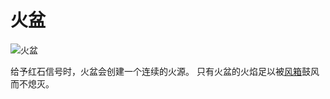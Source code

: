 # 火盆

![火盆](block:betterwithmods:hibachi)

给予红石信号时，火盆会创建一个连续的火源。 只有火盆的火焰足以被[风箱](bellows.md)鼓风而不熄灭。
 
